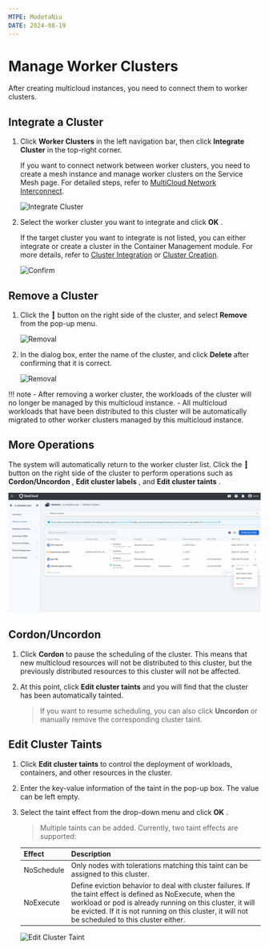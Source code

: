 ```yaml
---
MTPE: ModetaNiu
DATE: 2024-08-19
---
```


# Manage Worker Clusters

After creating multicloud instances, you need to connect them to worker clusters.

## Integrate a Cluster

1. Click __Worker Clusters__ in the left navigation bar, then click __Integrate Cluster__ in the top-right corner.

    If you want to connect network between worker clusters, you need to create a mesh instance and 
    manage worker clusters on the Service Mesh page. For detailed steps, refer to [MultiCloud Network Interconnect](../mspider/user-guide/multicluster/cluster-interconnect.md).

    ![Integrate Cluster](https://docs.daocloud.io/daocloud-docs-images/docs/en/docs/kairship/images/cluster01.png)

2. Select the worker cluster you want to integrate and click __OK__ .

    If the target cluster you want to integrate is not listed, you can either integrate or create a cluster 
    in the Container Management module. For more details, refer to [Cluster Integration](../kpanda/user-guide/clusters/integrate-cluster.md) or [Cluster Creation](../kpanda/user-guide/clusters/create-cluster.md).

    ![Confirm](https://docs.daocloud.io/daocloud-docs-images/docs/en/docs/kairship/images/cluster02.png)

## Remove a Cluster

1. Click the __┇__ button on the right side of the cluster, and select __Remove__ from the pop-up menu.

    ![Removal](https://docs.daocloud.io/daocloud-docs-images/docs/en/docs/kairship/images/cluster03.png)

2. In the dialog box, enter the name of the cluster, and click __Delete__ after confirming that it is correct.

    ![Removal](https://docs.daocloud.io/daocloud-docs-images/docs/en/docs/kairship/images/cluster04.png)

!!! note
    - After removing a worker cluster, the workloads of the cluster will no longer be managed by this multicloud instance.
    - All multicloud workloads that have been distributed to this cluster will be automatically migrated to other 
      worker clusters managed by this multicloud instance.

## More Operations

The system will automatically return to the worker cluster list. Click the __┇__ button on the right side of the cluster to perform operations such as __Cordon/Uncordon__ , __Edit cluster labels__ , and __Edit cluster taints__ .

![More Operations](../kairship/images/moreoperations.png)

## Cordon/Uncordon

1. Click __Cordon__ to pause the scheduling of the cluster. This means that new multicloud resources will not be 
   distributed to this cluster, but the previously distributed resources to this cluster will not be affected.

2. At this point, click __Edit cluster taints__ and you will find that the cluster has been automatically tainted.

    > If you want to resume scheduling, you can also click __Uncordon__ or manually remove the corresponding cluster taint.

## Edit Cluster Taints

1. Click __Edit cluster taints__ to control the deployment of workloads, containers, and other resources in the cluster.

2. Enter the key-value information of the taint in the pop-up box. The value can be left empty.

3. Select the taint effect from the drop-down menu and click __OK__ .

    > Multiple taints can be added. Currently, two taint effects are supported:

    | Effect      | Description                                                  |
    | ----------- | ------------------------------------------------------------ |
    | NoSchedule  | Only nodes with tolerations matching this taint can be assigned to this cluster. |
    | NoExecute   | Define eviction behavior to deal with cluster failures. If the taint effect is defined as NoExecute, when the workload or pod is already running on this cluster, it will be evicted. If it is not running on this cluster, it will not be scheduled to this cluster either. |

   ![Edit Cluster Taint](https://docs.daocloud.io/daocloud-docs-images/docs/en/docs/kairship/images/cluster06.png)
